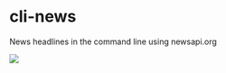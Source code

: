 # cli-news
News headlines in the command line using newsapi.org

![](https://gifs.com/gif/cli-news-oZ7wG3)
